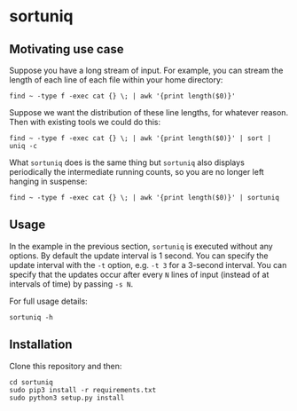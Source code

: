sortuniq
====

Motivating use case
----

Suppose you have a long stream of input. For example, you can stream the length of each line of each
file within your home directory:

```
find ~ -type f -exec cat {} \; | awk '{print length($0)}'
```

Suppose we want the distribution of these line lengths, for whatever reason. Then with existing
tools we could do this:

```
find ~ -type f -exec cat {} \; | awk '{print length($0)}' | sort | uniq -c
```

What `sortuniq` does is the same thing but `sortuniq` also displays periodically the intermediate
running counts, so you are no longer left hanging in suspense:

```
find ~ -type f -exec cat {} \; | awk '{print length($0)}' | sortuniq
```

Usage
----

In the example in the previous section, `sortuniq` is executed without any options. By default the
update interval is 1 second. You can specify the update interval with the `-t` option, e.g. `-t 3`
for a 3-second interval. You can specify that the updates occur after every `N` lines of input
(instead of at intervals of time) by passing `-s N`.

For full usage details:

```
sortuniq -h
```

Installation
----

Clone this repository and then:

```
cd sortuniq
sudo pip3 install -r requirements.txt
sudo python3 setup.py install
```

